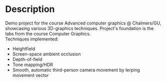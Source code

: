 # Description
Demo project for the course Advanced computer graphics @ Chalmers/GU, showcasing various 3D-graphics techniques. Project's foundation is the labs from the course Computer Graphics.<br>
Techniques implemented:
* Heightfield
* Screen-space ambient occlusion
* Depth-of-field
* Tone mapping/HDR
* Smooth, automatic third-person camera movement by lerping movement vector 

